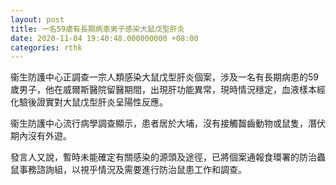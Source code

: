 ```yaml
---
layout: post
title: 一名59歲有長期病患男子感染大鼠戊型肝炎
date: 2020-11-04 19:40:48.000000000 +08:00
categories: rthk
---
```


衞生防護中心正調查一宗人類感染大鼠戊型肝炎個案，涉及一名有長期病患的59歲男子，他在威爾斯醫院留醫期間，出現肝功能異常，現時情況穩定，血液樣本經化驗後證實對大鼠戊型肝炎呈陽性反應。

衞生防護中心流行病學調查顯示，患者居於大埔，沒有接觸齧齒動物或鼠隻，潛伏期內沒有外遊。

發言人又說，暫時未能確定有關感染的源頭及途徑，已將個案通報食環署的防治蟲鼠事務諮詢組，以視乎情況及需要進行防治鼠患工作和調查。
